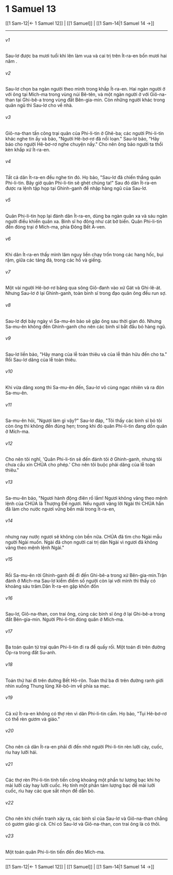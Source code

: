# 1 Samuel 13

[[1 Sam-12|← 1 Samuel 12]] | [[1 Samuel]] | [[1 Sam-14|1 Samuel 14 →]]
***



###### v1 
Sau-lơ được ba mươi tuổi khi lên làm vua và cai trị trên Ít-ra-en bốn mươi hai năm . 

###### v2 
Sau-lơ chọn ba ngàn người theo mình trong khắp Ít-ra-en. Hai ngàn người ở với ông tại Mích-ma trong vùng núi Bê-tên, và một ngàn người ở với Giô-na-than tại Ghi-bê-a trong vùng đất Bên-gia-min. Còn những người khác trong quân ngũ thì Sau-lơ cho về nhà. 

###### v3 
Giô-na-than tấn công trại quân của Phi-li-tin ở Ghê-ba; các người Phi-li-tin khác nghe tin ấy và bảo, "Người Hê-bơ-rơ đã nổi loạn." Sau-lơ bảo, "Hãy báo cho người Hê-bơ-rơ nghe chuyện nầy." Cho nên ông bảo người ta thổi kèn khắp xứ Ít-ra-en. 

###### v4 
Tất cả dân Ít-ra-en đều nghe tin đó. Họ bảo, "Sau-lơ đã chiến thắng quân Phi-li-tin. Bây giờ quân Phi-li-tin sẽ ghét chúng ta!" Sau đó dân Ít-ra-en được ra lệnh tập họp tại Ghinh-ganh để nhập hàng ngũ của Sau-lơ. 

###### v5 
Quân Phi-li-tin họp lại đánh dân Ít-ra-en, dùng ba ngàn quân xa và sáu ngàn người điều khiển quân xa. Binh sĩ họ đông như cát bờ biển. Quân Phi-li-tin đến đóng trại ở Mích-ma, phía Đông Bết A-ven. 

###### v6 
Khi dân Ít-ra-en thấy mình lâm nguy liền chạy trốn trong các hang hốc, bụi rậm, giữa các tảng đá, trong các hố và giếng. 

###### v7 
Một vài người Hê-bơ-rơ băng qua sông Giô-đanh vào xứ Gát và Ghi-lê-át. Nhưng Sau-lơ ở lại Ghinh-ganh, toàn binh sĩ trong đạo quân ông đều run sợ. 

###### v8 
Sau-lơ đợi bảy ngày vì Sa-mu-ên bảo sẽ gặp ông sau thời gian đó. Nhưng Sa-mu-ên không đến Ghinh-ganh cho nên các binh sĩ bắt đầu bỏ hàng ngũ. 

###### v9 
Sau-lơ liền bảo, "Hãy mang của lễ toàn thiêu và của lễ thân hữu đến cho ta." Rồi Sau-lơ dâng của lễ toàn thiêu. 

###### v10 
Khi vừa dâng xong thì Sa-mu-ên đến, Sau-lơ vô cùng ngạc nhiên và ra đón Sa-mu-ên. 

###### v11 
Sa-mu-ên hỏi, "Ngươi làm gì vậy?" Sau-lơ đáp, "Tôi thấy các binh sĩ bỏ tôi còn ông thì không đến đúng hẹn; trong khi đó quân Phi-li-tin đang dồn quân ở Mích-ma. 

###### v12 
Cho nên tôi nghĩ, 'Quân Phi-li-tin sẽ đến đánh tôi ở Ghinh-ganh, nhưng tôi chưa cầu xin CHÚA cho phép.' Cho nên tôi buộc phải dâng của lễ toàn thiêu." 

###### v13 
Sa-mu-ên bảo, "Ngươi hành động điên rồ lắm! Ngươi không vâng theo mệnh lệnh của CHÚA là Thượng Đế ngươi. Nếu ngươi vâng lời Ngài thì CHÚA hẳn đã làm cho nước ngươi vững bền mãi trong Ít-ra-en, 

###### v14 
nhưng nay nước ngươi sẽ không còn bền nữa. CHÚA đã tìm cho Ngài mẫu người Ngài muốn. Ngài đã chọn người cai trị dân Ngài vì ngươi đã không vâng theo mệnh lệnh Ngài." 

###### v15 
Rồi Sa-mu-ên rời Ghinh-ganh để đi đến Ghi-bê-a trong xứ Bên-gia-min.Trận đánh ở Mích-ma Sau-lơ kiểm điểm số người còn lại với mình thì thấy có khoảng sáu trăm.Dân Ít-ra-en gặp khốn đốn 

###### v16 
Sau-lơ, Giô-na-than, con trai ông, cùng các binh sĩ ông ở lại Ghi-bê-a trong đất Bên-gia-min. Người Phi-li-tin đóng quân ở Mích-ma. 

###### v17 
Ba toán quân từ trại quân Phi-li-tin đi ra để quấy rối. Một toán đi trên đường Óp-ra trong đất Su-anh. 

###### v18 
Toán thứ hai đi trên đường Bết Hô-rôn. Toán thứ ba đi trên đường ranh giới nhìn xuống Thung lũng Xê-bô-im về phía sa mạc. 

###### v19 
Cả xứ Ít-ra-en không có thợ rèn vì dân Phi-li-tin cấm. Họ bảo, "Tụi Hê-bơ-rơ có thể rèn gươm và giáo." 

###### v20 
Cho nên cả dân Ít-ra-en phải đi đến nhờ người Phi-li-tin rèn lưỡi cày, cuốc, rìu hay lưỡi hái. 

###### v21 
Các thợ rèn Phi-li-tin tính tiền công khoảng một phần tư lượng bạc khi họ mài lưỡi cày hay lưỡi cuốc. Họ tính một phần tám lượng bạc để mài lưỡi cuốc, rìu hay các que sắt nhọn để dẫn bò. 

###### v22 
Cho nên khi chiến tranh xảy ra, các binh sĩ của Sau-lơ và Giô-na-than chẳng có gươm giáo gì cả. Chỉ có Sau-lơ và Giô-na-than, con trai ông là có thôi. 

###### v23 
Một toán quân Phi-li-tin tiến đến đèo Mích-ma.

***
[[1 Sam-12|← 1 Samuel 12]] | [[1 Samuel]] | [[1 Sam-14|1 Samuel 14 →]]
